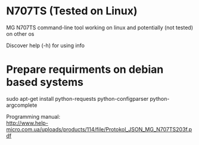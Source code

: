 # N707TS (Tested on Linux)
MG N707TS command-line tool working on linux and potentially (not tested) on other os

Discover help (-h) for using info

# Prepare requirments on debian based systems
sudo apt-get install python-requests python-configparser python-argcomplete

Programming manual:<br>
http://www.help-micro.com.ua/uploads/products/114/file/Protokol_JSON_MG_N707TS203f.pdf
